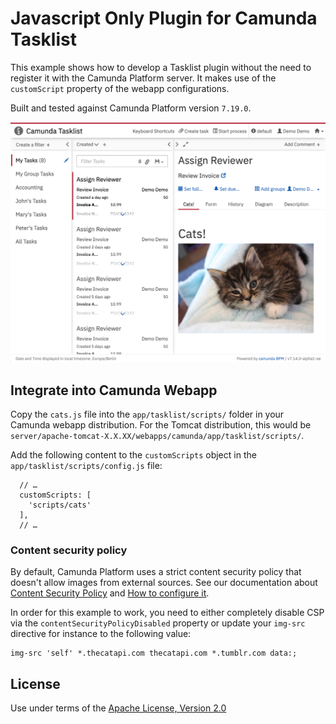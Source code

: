 Javascript Only Plugin for Camunda Tasklist
=================================

This example shows how to develop a Tasklist plugin without the need to register it with the Camunda Platform server. It makes use of the `customScript` property of the webapp configurations.

Built and tested against Camunda Platform version `7.19.0`.

![Screenshot](screenshot.png)


Integrate into Camunda Webapp
-----------------------------

Copy the `cats.js` file into the `app/tasklist/scripts/` folder in your Camunda webapp distribution. For the Tomcat distribution, this would be `server/apache-tomcat-X.X.XX/webapps/camunda/app/tasklist/scripts/`.

Add the following content to the `customScripts` object in the `app/tasklist/scripts/config.js` file:

```
  // …
  customScripts: [
    'scripts/cats'
  ],
  // …
```

### Content security policy

By default, Camunda Platform uses a strict content security policy that doesn't allow images from external sources.
See our documentation about [Content Security Policy](https://docs.camunda.org/manual/develop/webapps/shared-options/header-security/#content-security-policy) and [How to configure it](https://docs.camunda.org/manual/develop/webapps/shared-options/header-security/#how-to-configure).

In order for this example to work, you need to either completely disable CSP via the `contentSecurityPolicyDisabled` property or update your `img-src` directive for instance to the following value:

```
img-src 'self' *.thecatapi.com thecatapi.com *.tumblr.com data:;
```

License
-------

Use under terms of the [Apache License, Version 2.0](http://www.apache.org/licenses/LICENSE-2.0)
